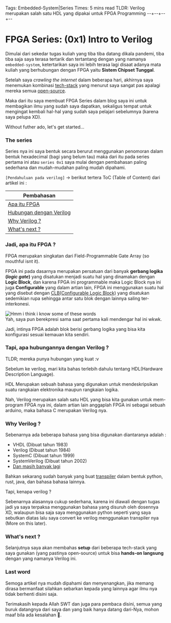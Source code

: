Tags: Embedded-System|Series
Times: 5 mins read
TLDR: Verilog merupakan salah satu HDL yang dipakai untuk FPGA Programming
--+--+--+--
# FPGA Series: (0x1) Intro to Verilog 

Dimulai dari sekedar tugas kuliah yang tiba tiba datang dikala pandemi, tiba tiba saja saya terasa tertarik dan tertantang dengan yang namanya `embedded-system`, ketertarikan saya ini lebih terasa lagi disaat adanya mata kuliah yang berhubungan dengan FPGA yaitu **Sistem Chipset Tunggal**.

Setelah saya *crawling the internet* dalam beberapa hari, akhirnya saya menemukan kombinasi [tech-stack](https://mixpanel.com/topics/what-is-a-technology-stack/) yang menurut saya sangat pas apalagi mereka semua [open-source](https://id.wikipedia.org/wiki/Sumber_terbuka).

Maka dari itu saya membuat FPGA Series dalam blog saya ini untuk membagikan ilmu yang sudah saya dapatkan, sekaligus tempat untuk mengingat kembali hal-hal yang sudah saya pelajari sebelumnya (karena saya pelupa XD).

Without futher ado, let's get started...

### The series

Series nya ini saya bentuk secara berurut menggunakan penomoran dalam bentuk hexadecimal (bagi yang belum tau) maka dari itu pada series pertama ini atau `series 0x1` saya mulai dengan pembahasan paling sederhana dan mudah-mudahan paling mudah dipahami.

`[Pendahuluan pada verilog]` -> berikut tertera ToC (Table of Content) dari artikel ini :  

| Pembahasan |
| --- |
| [Apa itu FPGA](#jadi-apa-itu-fpga) |  
| [Hubungan dengan Verilog](#tapi-apa-hubungannya-dengan-verilog) |  
| [Why Verilog ?](#why-verilog) |  
| [What's next ?](#whats-next) |  

### Jadi, apa itu FPGA ?

FPGA merupakan singkatan dari Field-Programmable Gate Array (so mouthful isnt it).

FPGA ini pada dasarnya merupakan persatuan dari banyak **gerbang logika (*logic gate*)** yang disatukan menjadi suatu hal yang dinamakan dengan **Logic Block**, dan karena FPGA ini programmable maka Logic Block nya ini juga **Configurable** yang dalam artian lain, FPGA ini menggunakan suatu hal yang disebut dengan [CLB(Configurable Logic Block)](https://www.ni.com/documentation/en/labview-comms/latest/fpga-targets/configurable-logic-blocks/) yang disatukan sedemikian rupa sehingga antar satu blok dengan lainnya saling ter-interkonesi.

![Hmm i think i know some of these words](https://media.giphy.com/media/KxhIhXaAmjOVy/giphy.gif)  
Yah, saya pun berekpresi sama saat pertama kali mendengar hal ini wkwk.

Jadi, intinya FPGA adalah blok berisi gerbang logika yang bisa kita konfigurasi sesuai kemauan kita sendiri.

### Tapi, apa hubungannya dengan Verilog ?

TLDR; mereka punya hubungan yang kuat :v

Sebelum ke verilog, mari kita bahas terlebih dahulu tentang HDL(Hardware Description Language).

HDL Merupakan sebuah bahasa yang digunakan untuk mendeskripsikan suatu rangkaian elektronika maupun rangkaian logika.

Nah, Verilog merupakan salah satu HDL yang bisa kita gunakan untuk mem-program FPGA nya ini, dalam artian lain anggaplah FPGA ini sebagai sebuah arduino, maka bahasa C merupakan Verilog nya.

### Why Verilog ?

Sebenarnya ada beberapa bahasa yang bisa digunakan diantaranya adalah :
- VHDL (Dibuat tahun 1983)
- Verilog (Dibuat tahun 1984)
- SystemC (Dibuat tahun 1999)
- SystemVerilog (Dibuat tahun 2002)
- [Dan masih banyak lagi](https://en.wikipedia.org/wiki/List_of_HDL_simulators)

Bahkan sekarang sudah banyak yang buat [transpiler](https://devopedia.org/transpiler) dalam bentuk python, rust, java, dan bahasa bahasa lainnya.

Tapi, kenapa verilog ?

Sebenarnya alasannya cukup sederhana, karena ini diawali dengan tugas jadi ya saya terpaksa menggunakan bahasa yang disuruh oleh dosennya XD, walaupun bisa saja saya menggunakan python seperti yang saya sebutkan diatas lalu saya convert ke verilog menggunakan transpiler nya (More on this later).

### What's next ?

Selanjutnya saya akan membahas **setup** dari beberapa tech-stack yang saya gunakan (yang pastinya open-source) untuk bisa **hands-on langsung** dengan yang namanya Verilog ini.

### Last word

Semoga artikel nya mudah dipahami dan menyenangkan, jika memang dirasa bermanfaat silahkan sebarkan kepada yang lainnya agar ilmu nya tidak berhenti disini saja.

Terimakasih kepada Allah SWT dan juga para pembaca disini, semua yang buruk datangnya dari saya dan yang baik hanya datang dari-Nya, mohon maaf bila ada kesalahan 🙏.